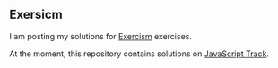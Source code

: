 ## Exersicm 

I am posting my solutions for [Exercism](https://exercism.io/my/tracks) exercises.

At the moment, this repository contains solutions on [JavaScript Track](https://exercism.io/my/tracks/javascript).
